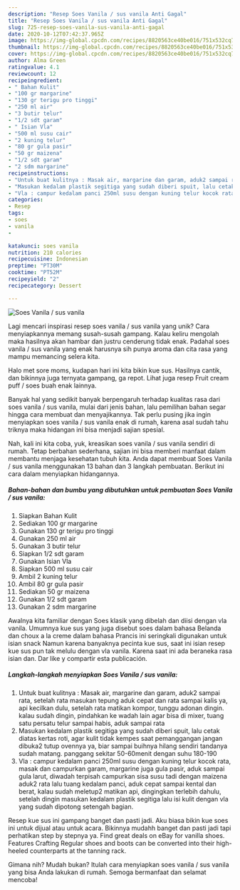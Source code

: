 ```yaml
---
description: "Resep Soes Vanila / sus vanila Anti Gagal"
title: "Resep Soes Vanila / sus vanila Anti Gagal"
slug: 725-resep-soes-vanila-sus-vanila-anti-gagal
date: 2020-10-12T07:42:37.965Z
image: https://img-global.cpcdn.com/recipes/8820563ce40be016/751x532cq70/soes-vanila-sus-vanila-foto-resep-utama.jpg
thumbnail: https://img-global.cpcdn.com/recipes/8820563ce40be016/751x532cq70/soes-vanila-sus-vanila-foto-resep-utama.jpg
cover: https://img-global.cpcdn.com/recipes/8820563ce40be016/751x532cq70/soes-vanila-sus-vanila-foto-resep-utama.jpg
author: Alma Green
ratingvalue: 4.1
reviewcount: 12
recipeingredient:
- " Bahan Kulit"
- "100 gr margarine"
- "130 gr terigu pro tinggi"
- "250 ml air"
- "3 butir telur"
- "1/2 sdt garam"
- " Isian Vla"
- "500 ml susu cair"
- "2 kuning telur"
- "80 gr gula pasir"
- "50 gr maizena"
- "1/2 sdt garam"
- "2 sdm margarine"
recipeinstructions:
- "Untuk buat kulitnya : Masak air, margarine dan garam, aduk2 sampai rata, setelah rata masukan tepung aduk cepat dan rata sampai kalis ya, api kecilkan dulu, setelah rata matikan kompor, tunggu adonan dingin. kalau sudah dingin, pindahkan ke wadah lain agar bisa di mixer, tuang satu persatu telur sampai habis, aduk sampai rata"
- "Masukan kedalam plastik segitiga yang sudah diberi spuit, lalu cetak diatas kertas roti, agar kulit tidak kempes saat pemanggangan jangan dibuka2 tutup ovennya ya, biar sampai buihnya hilang sendiri tandanya sudah matang. panggang sekitar 50-60menit dengan suhu 180-190"
- "Vla : campur kedalam panci 250ml susu dengan kuning telur kocok rata, masak dan campurkan garam, margarine juga gula pasir, aduk sampai gula larut, diwadah terpisah campurkan sisa susu tadi dengan maizena aduk2 rata lalu tuang kedalam panci, aduk cepat sampai kental dan berat, kalau sudah meletup2 matikan api, dingingkan terlebih dahulu, setelah dingin masukan kedalam plastik segitiga lalu isi kulit dengan vla yang sudah dipotong setengah bagian."
categories:
- Resep
tags:
- soes
- vanila
- 

katakunci: soes vanila  
nutrition: 210 calories
recipecuisine: Indonesian
preptime: "PT30M"
cooktime: "PT52M"
recipeyield: "2"
recipecategory: Dessert

---
```



![Soes Vanila / sus vanila](https://img-global.cpcdn.com/recipes/8820563ce40be016/751x532cq70/soes-vanila-sus-vanila-foto-resep-utama.jpg)

Lagi mencari inspirasi resep soes vanila / sus vanila yang unik? Cara menyiapkannya memang susah-susah gampang. Kalau keliru mengolah maka hasilnya akan hambar dan justru cenderung tidak enak. Padahal soes vanila / sus vanila yang enak harusnya sih punya aroma dan cita rasa yang mampu memancing selera kita.

Halo met sore moms, kudapan hari ini kita bikin kue sus. Hasilnya cantik, dan bikinnya juga ternyata gampang, ga repot. Lihat juga resep Fruit cream puff / soes buah enak lainnya.

Banyak hal yang sedikit banyak berpengaruh terhadap kualitas rasa dari soes vanila / sus vanila, mulai dari jenis bahan, lalu pemilihan bahan segar hingga cara membuat dan menyajikannya. Tak perlu pusing jika ingin menyiapkan soes vanila / sus vanila enak di rumah, karena asal sudah tahu triknya maka hidangan ini bisa menjadi sajian spesial.


Nah, kali ini kita coba, yuk, kreasikan soes vanila / sus vanila sendiri di rumah. Tetap berbahan sederhana, sajian ini bisa memberi manfaat dalam membantu menjaga kesehatan tubuh kita. Anda dapat membuat Soes Vanila / sus vanila menggunakan 13 bahan dan 3 langkah pembuatan. Berikut ini cara dalam menyiapkan hidangannya.

<!--inarticleads1-->

##### Bahan-bahan dan bumbu yang dibutuhkan untuk pembuatan Soes Vanila / sus vanila:

1. Siapkan  Bahan Kulit
1. Sediakan 100 gr margarine
1. Gunakan 130 gr terigu pro tinggi
1. Gunakan 250 ml air
1. Gunakan 3 butir telur
1. Siapkan 1/2 sdt garam
1. Gunakan  Isian Vla
1. Siapkan 500 ml susu cair
1. Ambil 2 kuning telur
1. Ambil 80 gr gula pasir
1. Sediakan 50 gr maizena
1. Gunakan 1/2 sdt garam
1. Gunakan 2 sdm margarine


Awalnya kita familiar dengan Soes klasik yang dibelah dan diisi dengan vla vanila. Umumnya kue sus yang juga disebut soes dalam bahasa Belanda dan choux a la creme dalam bahasa Prancis ini seringkali digunakan untuk isian snack Namun karena banyaknya pecinta kue sus, saat ini isian resep kue sus pun tak melulu dengan vla vanila. Karena saat ini ada beraneka rasa isian dan. Dar like y compartir esta publicación. 

<!--inarticleads2-->

##### Langkah-langkah menyiapkan Soes Vanila / sus vanila:

1. Untuk buat kulitnya : Masak air, margarine dan garam, aduk2 sampai rata, setelah rata masukan tepung aduk cepat dan rata sampai kalis ya, api kecilkan dulu, setelah rata matikan kompor, tunggu adonan dingin. kalau sudah dingin, pindahkan ke wadah lain agar bisa di mixer, tuang satu persatu telur sampai habis, aduk sampai rata
1. Masukan kedalam plastik segitiga yang sudah diberi spuit, lalu cetak diatas kertas roti, agar kulit tidak kempes saat pemanggangan jangan dibuka2 tutup ovennya ya, biar sampai buihnya hilang sendiri tandanya sudah matang. panggang sekitar 50-60menit dengan suhu 180-190
1. Vla : campur kedalam panci 250ml susu dengan kuning telur kocok rata, masak dan campurkan garam, margarine juga gula pasir, aduk sampai gula larut, diwadah terpisah campurkan sisa susu tadi dengan maizena aduk2 rata lalu tuang kedalam panci, aduk cepat sampai kental dan berat, kalau sudah meletup2 matikan api, dingingkan terlebih dahulu, setelah dingin masukan kedalam plastik segitiga lalu isi kulit dengan vla yang sudah dipotong setengah bagian.


Resep kue sus ini gampang banget dan pasti jadi. Aku biasa bikin kue soes ini untuk dijual atau untuk acara. Bikinnya mudahh banget dan pasti jadi tapi perhatikan step by stepnya ya. Find great deals on eBay for vanilla shoes. Features Crafting Regular shoes and boots can be converted into their high-heeled counterparts at the tanning rack. 

Gimana nih? Mudah bukan? Itulah cara menyiapkan soes vanila / sus vanila yang bisa Anda lakukan di rumah. Semoga bermanfaat dan selamat mencoba!
